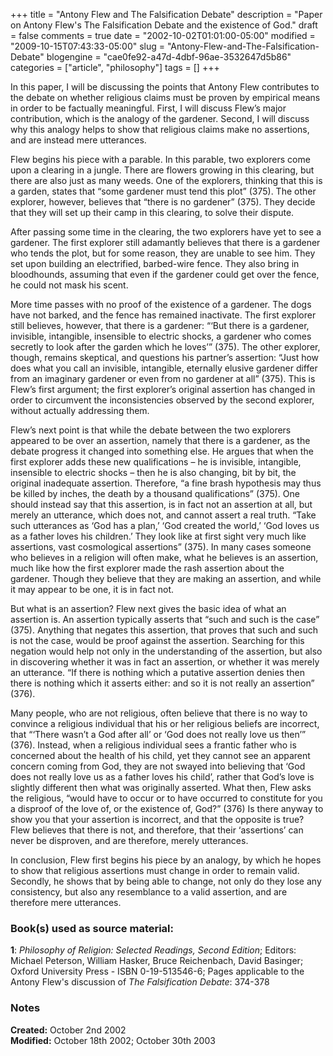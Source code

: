 +++
title = "Antony Flew and The Falsification Debate"
description = "Paper on Antony Flew's The Falsification Debate and the existence of God."
draft = false
comments = true
date = "2002-10-02T01:01:00-05:00"
modified = "2009-10-15T07:43:33-05:00"
slug = "Antony-Flew-and-The-Falsification-Debate"
blogengine = "cae0fe92-a47d-4dbf-96ae-3532647d5b86"
categories = ["article", "philosophy"]
tags = []
+++

<p>
In this paper, I will be discussing the points that Antony Flew contributes to the debate on whether religious claims must be proven by empirical means in order to be factually meaningful. First, I will discuss Flew&rsquo;s major contribution, which is the analogy of the gardener. Second, I will discuss why this analogy helps to show that religious claims make no assertions, and are instead mere utterances.
</p>
<p>
Flew begins his piece with a parable. In this parable, two explorers come upon a clearing in a jungle. There are flowers growing in this clearing, but there are also just as many weeds. One of the explorers, thinking that this is a garden, states that &ldquo;some gardener must tend this plot&rdquo; (375). The other explorer, however, believes that &ldquo;there is no gardener&rdquo; (375). They decide that they will set up their camp in this clearing, to solve their dispute.
</p>
<p>
After passing some time in the clearing, the two explorers have yet to see a gardener. The first explorer still adamantly believes that there is a gardener who tends the plot, but for some reason, they are unable to see him. They set upon building an electrified, barbed-wire fence. They also bring in bloodhounds, assuming that even if the gardener could get over the fence, he could not mask his scent.
</p>
<p>
More time passes with no proof of the existence of a gardener. The dogs have not barked, and the fence has remained inactivate. The first explorer still believes, however, that there is a gardener: &ldquo;&lsquo;But there is a gardener, invisible, intangible, insensible to electric shocks, a gardener who comes secretly to look after the garden which he loves&rsquo;&rdquo; (375). The other explorer, though, remains skeptical, and questions his partner&rsquo;s assertion: &ldquo;Just how does what you call an invisible, intangible, eternally elusive gardener differ from an imaginary gardener or even from no gardener at all&rdquo; (375). This is Flew&rsquo;s first argument; the first explorer&rsquo;s original assertion has changed in order to circumvent the inconsistencies observed by the second explorer, without actually addressing them.
</p>
<p>
Flew&rsquo;s next point is that while the debate between the two explorers appeared to be over an assertion, namely that there is a gardener, as the debate progress it changed into something else. He argues that when the first explorer adds these new qualifications &ndash; he is invisible, intangible, insensible to electric shocks &ndash; then he is also changing, bit by bit, the original inadequate assertion. Therefore, &ldquo;a fine brash hypothesis may thus be killed by inches, the death by a thousand qualifications&rdquo; (375). One should instead say that this assertion, is in fact not an assertion at all, but merely an utterance, which does not, and cannot assert a real truth. &ldquo;Take such utterances as &lsquo;God has a plan,&rsquo; &lsquo;God created the world,&rsquo; &lsquo;God loves us as a father loves his children.&rsquo; They look like at first sight very much like assertions, vast cosmological assertions&rdquo; (375). In many cases someone who believes in a religion will often make, what he believes is an assertion, much like how the first explorer made the rash assertion about the gardener. Though they believe that they are making an assertion, and while it may appear to be one, it is in fact not.
</p>
<p>
But what is an assertion? Flew next gives the basic idea of what an assertion is. An assertion typically asserts that &ldquo;such and such is the case&rdquo; (375). Anything that negates this assertion, that proves that such and such is not the case, would be proof against the assertion. Searching for this negation would help not only in the understanding of the assertion, but also in discovering whether it was in fact an assertion, or whether it was merely an utterance. &ldquo;If there is nothing which a putative assertion denies then there is nothing which it asserts either: and so it is not really an assertion&rdquo; (376).
</p>
<p>
Many people, who are not religious, often believe that there is no way to convince a religious individual that his or her religious beliefs are incorrect, that &ldquo;&lsquo;There wasn&rsquo;t a God after all&rsquo; or &lsquo;God does not really love us then&rsquo;&rdquo; (376). Instead, when a religious individual sees a frantic father who is concerned about the health of his child, yet they cannot see an apparent concern coming from God, they are not swayed into believing that &lsquo;God does not really love us as a father loves his child&rsquo;, rather that God&rsquo;s love is slightly different then what was originally asserted. What then, Flew asks the religious, &ldquo;would have to occur or to have occurred to constitute for you a disproof of the love of, or the existence of, God?&rdquo; (376) Is there anyway to show you that your assertion is incorrect, and that the opposite is true? Flew believes that there is not, and therefore, that their &lsquo;assertions&rsquo; can never be disproven, and are therefore, merely utterances.
</p>
<p>
In conclusion, Flew first begins his piece by an analogy, by which he hopes to show that religious assertions must change in order to remain valid. Secondly, he shows that by being able to change, not only do they lose any consistency, but also any resemblance to a valid assertion, and are therefore mere utterances.
</p>
<h3>Book(s) used as source material:</h3>
<p>
<strong>1</strong>: <em>Philosophy of Religion: Selected Readings, Second Edition</em>; Editors: Michael Peterson, William Hasker, Bruce Reichenbach, David Basinger; Oxford University Press - ISBN 0-19-513546-6; Pages applicable to the Antony Flew&#39;s discussion of <em>The Falsification Debate</em>: 374-378
</p>
<h3>Notes</h3>
<p>
<strong>Created:</strong> October 2nd 2002<br />
<strong>Modified:</strong> October 18th 2002; October 30th 2003
</p>

